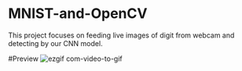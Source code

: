 # MNIST-and-OpenCV
This project focuses on feeding live images of digit from webcam and detecting by our CNN model.


#Preview
![ezgif com-video-to-gif](https://user-images.githubusercontent.com/29634363/62173299-23746980-b353-11e9-8382-b6ab463d8905.gif)

